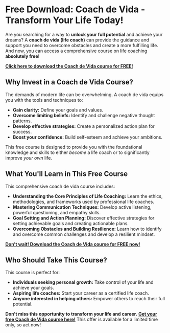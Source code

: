 # Free Download: Coach de Vida - Transform Your Life Today!

Are you searching for a way to **unlock your full potential** and achieve your dreams? A **coach de vida (life coach)** can provide the guidance and support you need to overcome obstacles and create a more fulfilling life. And now, you can access a comprehensive course on life coaching **absolutely free**!

[**Click here to download the Coach de Vida course for FREE!**](https://udemywork.com/coach-de-vida)

## Why Invest in a Coach de Vida Course?

The demands of modern life can be overwhelming. A coach de vida equips you with the tools and techniques to:

*   **Gain clarity:** Define your goals and values.
*   **Overcome limiting beliefs:** Identify and challenge negative thought patterns.
*   **Develop effective strategies:** Create a personalized action plan for success.
*   **Boost your confidence:** Build self-esteem and achieve your ambitions.

This free course is designed to provide you with the foundational knowledge and skills to either *become* a life coach or to significantly improve *your own* life.

## What You'll Learn in This Free Course

This comprehensive coach de vida course includes:

*   **Understanding the Core Principles of Life Coaching:** Learn the ethics, methodologies, and frameworks used by professional life coaches.
*   **Mastering Communication Techniques:** Develop active listening, powerful questioning, and empathy skills.
*   **Goal Setting and Action Planning:** Discover effective strategies for setting achievable goals and creating actionable plans.
*   **Overcoming Obstacles and Building Resilience:** Learn how to identify and overcome common challenges and develop a resilient mindset.

[**Don't wait! Download the Coach de Vida course for FREE now!**](https://udemywork.com/coach-de-vida)

## Who Should Take This Course?

This course is perfect for:

*   **Individuals seeking personal growth:** Take control of your life and achieve your goals.
*   **Aspiring life coaches:** Start your career as a certified life coach.
*   **Anyone interested in helping others:** Empower others to reach their full potential.

**Don't miss this opportunity to transform your life and career.** [**Get your free Coach de Vida course here!**](https://udemywork.com/coach-de-vida) This offer is available for a limited time only, so act now!
